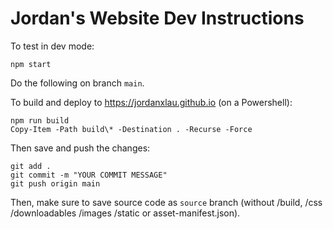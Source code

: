 # Jordan's Website Dev Instructions

To test in dev mode:
```
npm start
```

Do the following on branch `main`.

To build and deploy to https://jordanxlau.github.io (on a Powershell):
```
npm run build
Copy-Item -Path build\* -Destination . -Recurse -Force
```

Then save and push the changes:
```
git add .
git commit -m "YOUR COMMIT MESSAGE"
git push origin main
```

Then, make sure to save source code as `source` branch (without /build, /css /downloadables /images /static or asset-manifest.json).